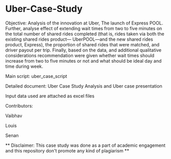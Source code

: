 # Uber-Case-Study

Objective: Analysis of the innovation at Uber, The launch of Express POOL. Further, analyse effect of extending wait times from two to five minutes on the total number of shared rides completed (that is, rides taken via both the existing shared rides product— UberPOOL—and the new shared rides product, Express), the proportion of shared rides that were matched, and driver payout per trip. Finally, based on the data, and additional qualitative considerations recommendation were given whether wait times should increase from two to five minutes or not and what should be ideal day and time during week.

Main script: uber_case_script

Detailed document: Uber Case Study Analysis and Uber case presentation

Input data used are attached as excel files

Contributors:

Vaibhav

Louis

Senan

** Disclaimer: This case study was done as a part of academic engagement and this repository don't promote any kind of plagiarism **
